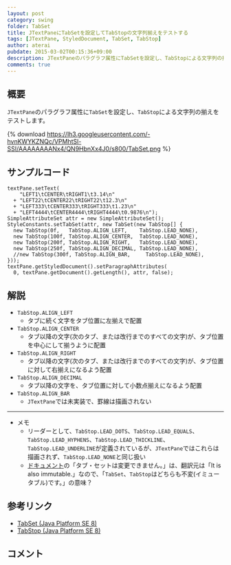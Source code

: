 ```yaml
---
layout: post
category: swing
folder: TabSet
title: JTextPaneにTabSetを設定してTabStopの文字列揃えをテストする
tags: [JTextPane, StyledDocument, TabSet, TabStop]
author: aterai
pubdate: 2015-03-02T00:15:36+09:00
description: JTextPaneのパラグラフ属性にTabSetを設定し、TabStopによる文字列の揃えをテストします。
comments: true
---
```

## 概要
`JTextPane`のパラグラフ属性に`TabSet`を設定し、`TabStop`による文字列の揃えをテストします。

{% download https://lh3.googleusercontent.com/-hvnKWYKZNQc/VPMhtSl-SSI/AAAAAAAANx4/QN9HbnXx4J0/s800/TabSet.png %}

## サンプルコード
<pre class="prettyprint"><code>textPane.setText(
    "LEFT1\tCENTER\tRIGHT1\t3.14\n"
  + "LEFT22\tCENTER22\tRIGHT22\t12.3\n"
  + "LEFT333\tCENTER333\tRIGHT333\t1.23\n"
  + "LEFT4444\tCENTER4444\tRIGHT4444\t0.9876\n");
SimpleAttributeSet attr = new SimpleAttributeSet();
StyleConstants.setTabSet(attr, new TabSet(new TabStop[] {
  new TabStop(0f,   TabStop.ALIGN_LEFT,    TabStop.LEAD_NONE),
  new TabStop(100f, TabStop.ALIGN_CENTER,  TabStop.LEAD_NONE),
  new TabStop(200f, TabStop.ALIGN_RIGHT,   TabStop.LEAD_NONE),
  new TabStop(250f, TabStop.ALIGN_DECIMAL, TabStop.LEAD_NONE),
  //new TabStop(300f, TabStop.ALIGN_BAR,     TabStop.LEAD_NONE),
}));
textPane.getStyledDocument().setParagraphAttributes(
  0, textPane.getDocument().getLength(), attr, false);
</code></pre>

## 解説
- `TabStop.ALIGN_LEFT`
    - タブに続く文字をタブ位置に左揃えで配置
- `TabStop.ALIGN_CENTER`
    - タブ以降の文字(次のタブ、または改行までのすべての文字)が、タブ位置を中心にして揃うように配置
- `TabStop.ALIGN_RIGHT`
    - タブ以降の文字(次のタブ、または改行までのすべての文字)が、タブ位置に対して右揃えになるよう配置
- `TabStop.ALIGN_DECIMAL`
    - タブ以降の文字を、タブ位置に対して小数点揃えになるよう配置
- `TabStop.ALIGN_BAR`
    - `JTextPane`では未実装で、罫線は描画されない

<!-- dummy comment line for breaking list -->

- - - -
- メモ
    - リーダーとして、`TabStop.LEAD_DOTS`、`TabStop.LEAD_EQUALS`、`TabStop.LEAD_HYPHENS`、`TabStop.LEAD_THICKLINE`、`TabStop.LEAD_UNDERLINE`が定義されているが、`JTextPane`ではこれらは描画されず、`TabStop.LEAD_NONE`と同じ扱い
    - [ドキュメント](https://docs.oracle.com/javase/jp/8/docs/api/javax/swing/text/TabSet.html)の「タブ・セットは変更できません。」は、翻訳元は「It is also immutable.」なので、「`TabSet`、`TabStop`はどちらも不変(イミュータブル)です。」の意味？

<!-- dummy comment line for breaking list -->

## 参考リンク
- [TabSet (Java Platform SE 8)](https://docs.oracle.com/javase/jp/8/docs/api/javax/swing/text/TabSet.html)
- [TabStop (Java Platform SE 8)](https://docs.oracle.com/javase/jp/8/docs/api/javax/swing/text/TabStop.html)

<!-- dummy comment line for breaking list -->

## コメント
